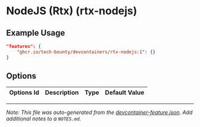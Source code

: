 
# NodeJS (Rtx) (rtx-nodejs)



## Example Usage

```json
"features": {
    "ghcr.io/tech-bounty/devcontainers/rtx-nodejs:1": {}
}
```

## Options

| Options Id | Description | Type | Default Value |
|-----|-----|-----|-----|




---

_Note: This file was auto-generated from the [devcontainer-feature.json](https://github.com/tech-bounty/devcontainers/blob/main/src/rtx-erlang/devcontainer-feature.json).  Add additional notes to a `NOTES.md`._
